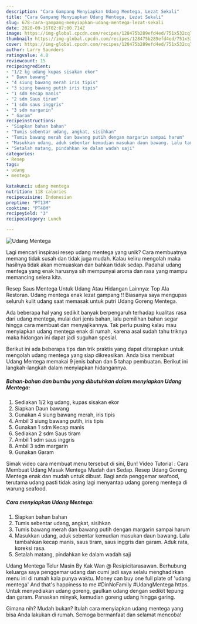 ```yaml
---
description: "Cara Gampang Menyiapkan Udang Mentega, Lezat Sekali"
title: "Cara Gampang Menyiapkan Udang Mentega, Lezat Sekali"
slug: 678-cara-gampang-menyiapkan-udang-mentega-lezat-sekali
date: 2020-09-16T02:07:00.714Z
image: https://img-global.cpcdn.com/recipes/128475b289efd4ed/751x532cq70/udang-mentega-foto-resep-utama.jpg
thumbnail: https://img-global.cpcdn.com/recipes/128475b289efd4ed/751x532cq70/udang-mentega-foto-resep-utama.jpg
cover: https://img-global.cpcdn.com/recipes/128475b289efd4ed/751x532cq70/udang-mentega-foto-resep-utama.jpg
author: Larry Saunders
ratingvalue: 4.8
reviewcount: 15
recipeingredient:
- "1/2 kg udang kupas sisakan ekor"
- " Daun bawang"
- "4 siung bawang merah iris tipis"
- "3 siung bawang putih iris tipis"
- "1 sdm Kecap manis"
- "2 sdm Saus tiram"
- "1 sdm saus inggris"
- "3 sdm margarin"
- " Garam"
recipeinstructions:
- "Siapkan bahan bahan"
- "Tumis sebentar udang, angkat, sisihkan"
- "Tumis bawang merah dan bawang putih dengan margarin sampai harum"
- "Masukkan udang, aduk sebentar kemudian masukan daun bawang. Lalu tambahkan kecap manis, saus tiram, saus inggris dan garam. Aduk rata, koreksi rasa."
- "Setalah matang, pindahkan ke dalam wadah saji"
categories:
- Resep
tags:
- udang
- mentega

katakunci: udang mentega 
nutrition: 118 calories
recipecuisine: Indonesian
preptime: "PT13M"
cooktime: "PT40M"
recipeyield: "3"
recipecategory: Lunch

---
```



![Udang Mentega](https://img-global.cpcdn.com/recipes/128475b289efd4ed/751x532cq70/udang-mentega-foto-resep-utama.jpg)

Lagi mencari inspirasi resep udang mentega yang unik? Cara membuatnya memang tidak susah dan tidak juga mudah. Kalau keliru mengolah maka hasilnya tidak akan memuaskan dan bahkan tidak sedap. Padahal udang mentega yang enak harusnya sih mempunyai aroma dan rasa yang mampu memancing selera kita.

Resep Saus Mentega Untuk Udang Atau Hidangan Lainnya: Top Ala Restoran. Udang mentega enak lezat gampang !! Biasanya saya mengupas seluruh kulit udang saat memasak untuk putri Udang Goreng Mentega.

Ada beberapa hal yang sedikit banyak berpengaruh terhadap kualitas rasa dari udang mentega, mulai dari jenis bahan, lalu pemilihan bahan segar hingga cara membuat dan menyajikannya. Tak perlu pusing kalau mau menyiapkan udang mentega enak di rumah, karena asal sudah tahu triknya maka hidangan ini dapat jadi suguhan spesial.


Berikut ini ada beberapa tips dan trik praktis yang dapat diterapkan untuk mengolah udang mentega yang siap dikreasikan. Anda bisa membuat Udang Mentega memakai 9 jenis bahan dan 5 tahap pembuatan. Berikut ini langkah-langkah dalam menyiapkan hidangannya.

<!--inarticleads1-->

##### Bahan-bahan dan bumbu yang dibutuhkan dalam menyiapkan Udang Mentega:

1. Sediakan 1/2 kg udang, kupas sisakan ekor
1. Siapkan  Daun bawang
1. Gunakan 4 siung bawang merah, iris tipis
1. Ambil 3 siung bawang putih, iris tipis
1. Gunakan 1 sdm Kecap manis
1. Sediakan 2 sdm Saus tiram
1. Ambil 1 sdm saus inggris
1. Ambil 3 sdm margarin
1. Gunakan  Garam


Simak video cara membuat menu tersebut di sini, Bun! Video Tutorial : Cara Membuat Udang Masak Mentega Mudah dan Sedap. Resep Udang Goreng Mentega enak dan mudah untuk dibuat. Bagi anda penggemar seafood, terutama udang pasti tidak asing lagi menyantap udang goreng mentega di warung seafood. 

<!--inarticleads2-->

##### Cara menyiapkan Udang Mentega:

1. Siapkan bahan bahan
1. Tumis sebentar udang, angkat, sisihkan
1. Tumis bawang merah dan bawang putih dengan margarin sampai harum
1. Masukkan udang, aduk sebentar kemudian masukan daun bawang. Lalu tambahkan kecap manis, saus tiram, saus inggris dan garam. Aduk rata, koreksi rasa.
1. Setalah matang, pindahkan ke dalam wadah saji


Udang Mentega Telur Masin By Kak Wan @ Resipicitarasawan. Berhubung keluarga saya penggemar udang dan cumi jadi saya selalu menghadirkan menu ini di rumah kala punya waktu. Money can buy one full plate of &#39;udang mentega&#39; And that&#39;s happiness to me #DinNoFamily #UdangMentega https. Untuk menyediakan udang goreng, gaulkan udang dengan sedikit tepung dan garam. Panaskan minyak, kemudian goreng udang hingga garing. 

Gimana nih? Mudah bukan? Itulah cara menyiapkan udang mentega yang bisa Anda lakukan di rumah. Semoga bermanfaat dan selamat mencoba!
